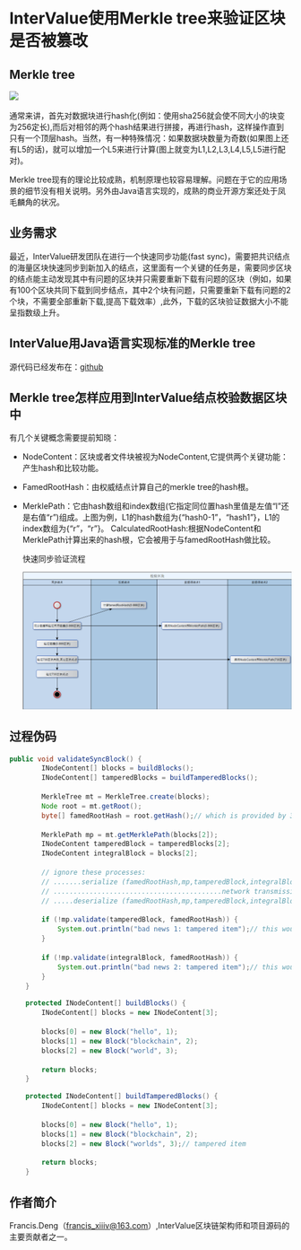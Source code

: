 #  InterValue使用Merkle tree来验证区块是否被篡改


## Merkle tree
![](https://upload.wikimedia.org/wikipedia/commons/thumb/9/95/Hash_Tree.svg/1920px-Hash_Tree.svg.png)

   通常来讲，首先对数据块进行hash化(例如：使用sha256就会使不同大小的块变为256定长),而后对相邻的两个hash结果进行拼接，再进行hash，这样操作直到只有一个顶层hash。当然，有一种特殊情况：如果数据块数量为奇数(如果图上还有L5的话)，就可以增加一个L5来进行计算(图上就变为L1,L2,L3,L4,L5,L5进行配对)。

   Merkle tree现有的理论比较成熟，机制原理也较容易理解。问题在于它的应用场景的细节没有相关说明。另外由Java语言实现的，成熟的商业开源方案还处于凤毛麟角的状况。


## 业务需求
   最近，InterValue研发团队在进行一个快速同步功能(fast sync)，需要把共识结点的海量区块快速同步到新加入的结点，这里面有一个关键的任务是，需要同步区块的结点能主动发现其中有问题的区块并只需要重新下载有问题的区块（例如，如果有100个区块共同下载到同步结点，其中2个块有问题，只需要重新下载有问题的2个块，不需要全部重新下载,提高下载效率）,此外，下载的区块验证数据大小不能呈指数级上升。


## InterValue用Java语言实现标准的Merkle tree
源代码已经发布在：[github](https://github.com/intervalue/intervalue-2.0.0-mainnet-rtm/tree/master/localfullnode2/src/main/java/one/inve/localfullnode2/utilities/merkle "merkle tree")


## Merkle tree怎样应用到InterValue结点校验数据区块中
  有几个关键概念需要提前知晓：

* NodeContent：区块或者文件块被视为NodeContent,它提供两个关键功能：产生hash和比较功能。

* FamedRootHash：由权威结点计算自己的merkle tree的hash根。

* MerklePath：它由hash数组和index数组(它指定同位置hash里值是左值“l”还是右值“r”)组成。上图为例，L1的hash数组为{“hash0-1”，“hash1”}，L1的index数组为{“r”，“r”}。
  CalculatedRootHash:根据NodeContent和MerklePath计算出来的hash根，它会被用于与famedRootHash做比较。

  

  快速同步验证流程

  ![validation-in-fast-sync](./images/validation-in-fast-sync.png)

## 过程伪码

``` java
public void validateSyncBlock() {
		INodeContent[] blocks = buildBlocks();
		INodeContent[] tamperedBlocks = buildTamperedBlocks();

		MerkleTree mt = MerkleTree.create(blocks);
		Node root = mt.getRoot();
		byte[] famedRootHash = root.getHash();// which is provided by 3rd famed host

		MerklePath mp = mt.getMerklePath(blocks[2]);
		INodeContent tamperedBlock = tamperedBlocks[2];
		INodeContent integralBlock = blocks[2];

		// ignore these processes:
		// .......serialize (famedRootHash,mp,tamperedBlock,integralBlock)
		// ..........................................network transmission
		// .....deserialize (famedRootHash,mp,tamperedBlock,integralBlock)

		if (!mp.validate(tamperedBlock, famedRootHash)) {
			System.out.println("bad news 1: tampered item");// this would be displayed.
		}

		if (!mp.validate(integralBlock, famedRootHash)) {
			System.out.println("bad news 2: tampered item");// this wouldn't be displayed.
		}
	}

```

```java
	protected INodeContent[] buildBlocks() {
		INodeContent[] blocks = new INodeContent[3];

		blocks[0] = new Block("hello", 1);
		blocks[1] = new Block("blockchain", 2);
		blocks[2] = new Block("world", 3);

		return blocks;
	}

```

```java
	protected INodeContent[] buildTamperedBlocks() {
		INodeContent[] blocks = new INodeContent[3];

		blocks[0] = new Block("hello", 1);
		blocks[1] = new Block("blockchain", 2);
		blocks[2] = new Block("worlds", 3);// tampered item

		return blocks;
	}

```

## 作者简介

Francis.Deng（francis_xiiiv@163.com）,InterValue区块链架构师和项目源码的主要贡献者之一。